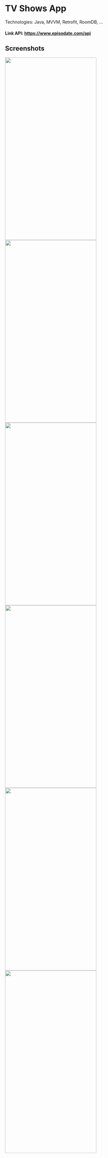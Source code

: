 # TV Shows App
Technologies: Java, MVVM, Retrofit, RoomDB, ...
#### Link API: https://www.episodate.com/api
## Screenshots
<img src="https://github.com/sevycanh/TVShows_MVVM_Java/assets/105734719/430c8998-dadb-45cc-b328-4df5a6b87bc5" width="300" height="600"/>
<img src="https://github.com/sevycanh/TVShows_MVVM_Java/assets/105734719/4b9162de-097b-4ee5-ba61-8210e81a93f0" width="300" height="600"/>
<img src="https://github.com/sevycanh/TVShows_MVVM_Java/assets/105734719/5ec330c7-2d87-45db-ab76-9bfe5266d9f5" width="300" height="600"/>
<img src="https://github.com/sevycanh/TVShows_MVVM_Java/assets/105734719/e4cebae2-157d-48ea-8d0e-332e8a9d9777" width="300" height="600"/>
<img src="https://github.com/sevycanh/TVShows_MVVM_Java/assets/105734719/2e9ba13d-eaf9-429d-8e70-713d30f7d743" width="300" height="600"/>
<img src="https://github.com/sevycanh/TVShows_MVVM_Java/assets/105734719/71415aec-010a-417f-ba4c-9f546e4dcbac" width="300" height="600"/>

